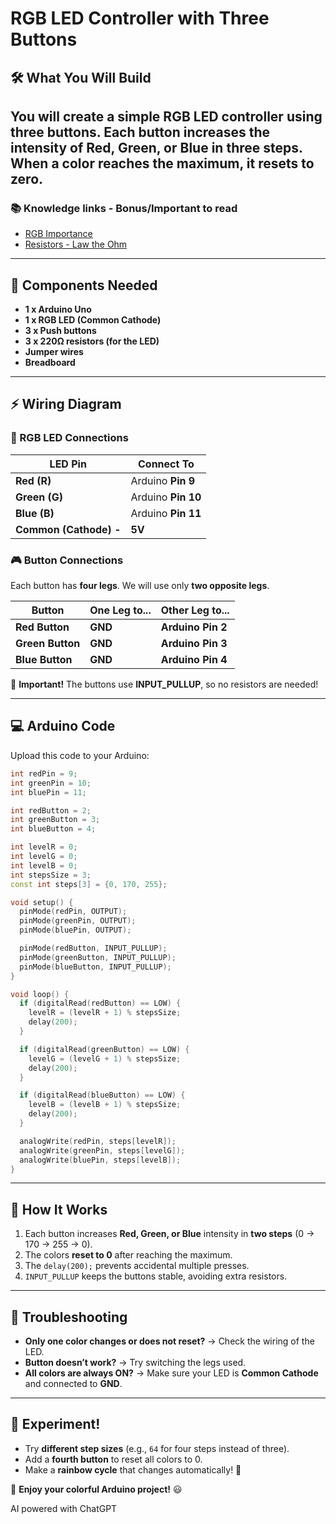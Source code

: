 # RGB LED Controller with Three Buttons

## 🛠️ What You Will Build
You will create a simple **RGB LED controller** using three buttons. Each button increases the intensity of Red, Green, or Blue in three steps. When a color reaches the maximum, it resets to zero.
---
### 📚 Knowledge links - Bonus/Important to read 
- [RGB Importance](RGB_info.md)
- [Resistors - Law the Ohm](Resistors_lawtheohm.md)
---

## 📌 Components Needed
- **1 x Arduino Uno**  
- **1 x RGB LED (Common Cathode)**  
- **3 x Push buttons**  
- **3 x 220Ω resistors (for the LED)**  
- **Jumper wires**  
- **Breadboard**  

---

## ⚡ Wiring Diagram

### 🔴 RGB LED Connections
| **LED Pin**  | **Connect To** |
|-------------|--------------|
| **Red (R)** | Arduino **Pin 9**|
| **Green (G)** | Arduino **Pin 10** |
| **Blue (B)** | Arduino **Pin 11** |
| **Common (Cathode) -** | **5V** |

### 🎮 Button Connections
Each button has **four legs**. We will use only **two opposite legs**.

| **Button**  | **One Leg to...** | **Other Leg to...** |
|------------|------------------|------------------|
| **Red Button** | **GND** | **Arduino Pin 2** |
| **Green Button** | **GND** | **Arduino Pin 3** |
| **Blue Button** | **GND** | **Arduino Pin 4** |

🚨 **Important!** The buttons use **INPUT_PULLUP**, so no resistors are needed!

---

## 💻 Arduino Code
Upload this code to your Arduino:

```cpp
int redPin = 9;
int greenPin = 10;
int bluePin = 11;

int redButton = 2;
int greenButton = 3;
int blueButton = 4;

int levelR = 0;
int levelG = 0;
int levelB = 0;
int stepsSize = 3;
const int steps[3] = {0, 170, 255};

void setup() {
  pinMode(redPin, OUTPUT);
  pinMode(greenPin, OUTPUT);
  pinMode(bluePin, OUTPUT);

  pinMode(redButton, INPUT_PULLUP);
  pinMode(greenButton, INPUT_PULLUP);
  pinMode(blueButton, INPUT_PULLUP);
}

void loop() {
  if (digitalRead(redButton) == LOW) {
    levelR = (levelR + 1) % stepsSize;
    delay(200);
  }

  if (digitalRead(greenButton) == LOW) {
    levelG = (levelG + 1) % stepsSize;
    delay(200);
  }

  if (digitalRead(blueButton) == LOW) {
    levelB = (levelB + 1) % stepsSize;
    delay(200);
  }

  analogWrite(redPin, steps[levelR]);
  analogWrite(greenPin, steps[levelG]);
  analogWrite(bluePin, steps[levelB]);
}
```

---

## 🎯 How It Works
1. Each button increases **Red, Green, or Blue** intensity in **two steps** (0 → 170 → 255 → 0).  
2. The colors **reset to 0** after reaching the maximum.  
3. The `delay(200);` prevents accidental multiple presses.  
4. `INPUT_PULLUP` keeps the buttons stable, avoiding extra resistors.  

---

## 🔎 Troubleshooting
- **Only one color changes or does not reset?** → Check the wiring of the LED.  
- **Button doesn’t work?** → Try switching the legs used.  
- **All colors are always ON?** → Make sure your LED is **Common Cathode** and connected to **GND**.  

---

## 🚀 Experiment!
- Try **different step sizes** (e.g., `64` for four steps instead of three).  
- Add a **fourth button** to reset all colors to 0.  
- Make a **rainbow cycle** that changes automatically! 🌈  

🎉 **Enjoy your colorful Arduino project!** 😃

AI powered with ChatGPT
